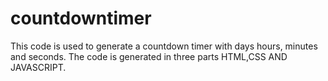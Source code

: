 # countdowntimer
This code is used to generate a countdown timer with days hours, minutes and seconds.
The code is generated in three parts HTML,CSS AND JAVASCRIPT.
